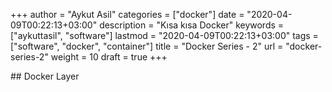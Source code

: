 +++
author = "Aykut Asil"
categories = ["docker"]
date = "2020-04-09T00:22:13+03:00"
description = "Kısa kısa Docker"
keywords = ["aykuttasil", "software"]
lastmod = "2020-04-09T00:22:13+03:00"
tags = ["software", "docker", "container"]
title = "Docker Series - 2"
url = "docker-series-2"
weight = 10
draft = true
+++

## Docker Layer 